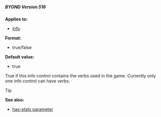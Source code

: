 ##### BYOND Version 516

**Applies to:**
+   [Info](/ref/skin/control/info.md) 

**Format:**
+   true/false

**Default value:**
+   true

True if this info control contains the verbs used in the game.
Currently only one info control can have verbs.

> [!TIP] 
> **See also:**
> +   [has-stats parameter](/ref/skin/param/has-stats.md) 